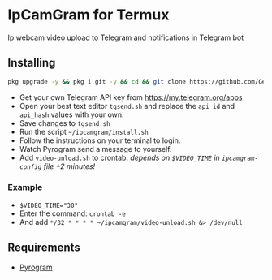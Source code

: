 # IpCamGram for Termux
Ip webcam video upload to Telegram and notifications in Telegram bot

## Installing

``` bash
pkg upgrade -y && pkg i git -y && cd && git clone https://github.com/GennBe/ipcamgram.git && cd ipcamgram && chmod +x *.sh
```
- Get your own Telegram API key from https://my.telegram.org/apps
- Open your best text editor `tgsend.sh` and replace the `api_id` and `api_hash` values with your own.
- Save changes to `tgsend.sh`
- Run the script `~/ipcamgram/install.sh`
- Follow the instructions on your terminal to login.
- Watch Pyrogram send a message to yourself.
- Add `video-unload.sh` to crontab: *depends on `$VIDEO_TIME` in `ipcamgram-config` file +2 minutes!*
### Example
- `$VIDEO_TIME="30"`
- Enter the command:
`crontab -e`
- And add `*/32 * * * * ~/ipcamgram/video-unload.sh &> /dev/null`


## Requirements

- [Pyrogram](https://github.com/pyrogram/pyrogram)
